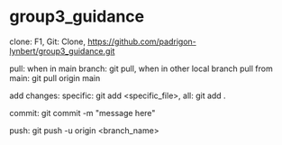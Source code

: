# group3_guidance

clone:
  F1,
  Git: Clone,
  https://github.com/padrigon-lynbert/group3_guidance.git

pull:
  when in main branch: git pull,
  when in other local branch pull from main: git pull origin main

add changes:
  specific: git add <specific_file>,
  all: git add .

commit:
  git commit -m "message here"
  
push:
  git push -u origin <branch_name>
  
